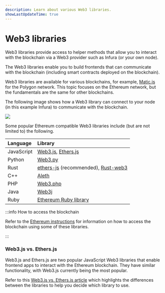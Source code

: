 ```yaml
---
description: Learn about various Web3 libraries.
showLastUpdateTime: true
---
```


# Web3 libraries

Web3 libraries provide access to helper methods that allow you to interact with the blockchain via a Web3 provider such
as Infura (or your own node).

The Web3 libraries enable you to build frontends that can communicate with the blockchain (including smart contracts deployed on the blockchain).

Web3 libraries are available for various blockchains, for example, [Matic.js](https://docs.polygon.technology/tools/matic-js/get-started/)
for the Polygon network. This topic focuses on the Ethereum network, but the fundamentals are the same for other blockchains.

The following image shows how a Web3 library can connect to your node (in this example Infura) to communicate with the blockchain.

<div class="left-align-container">
  <div class="img-large">
    <img
      src={require('../../images/Web3.png').default}
    />
  </div>
</div>

Some popular Ethereum compatible Web3 libraries include (but are not limited to) the following.

| Language   | Library                                                                                             |
| :--------- | :-------------------------------------------------------------------------------------------------- |
| JavaScript | [Web3.js](https://web3js.readthedocs.io/), [Ethers.js](https://docs.ethers.org/)                    |
| Python     | [Web3.py](https://web3py.readthedocs.io/en/stable/)                                                 |
| Rust       | [ethers-js](https://github.com/gakonst/ethers-rs) (recommended), [Rust-web3](https://docs.rs/web3/) |
| C++        | [Aleth](https://github.com/ethereum/aleth)                                                          |
| PHP        | [Web3.php](https://github.com/web3p/web3.php)                                                       |
| Java       | [Web3j](https://docs.web3j.io/)                                                                     |
| Ruby       | [Ethereum Ruby library](https://github.com/EthWorks/ethereum.rb)                                    |

:::info How to access the blockchain

Refer to the [Ethereum instructions](../networks/ethereum/quickstart.md) for information on how to access the
blockchain using some of these libraries.

:::

### Web3.js vs. Ethers.js

Web3.js and Ethers.js are two popular JavaScript Web3 libraries that enable frontend apps to interact with the Ethereum
blockchain. They have similar functionality, with Web3.js currently being the most popular.

Refer to this [Web3.js vs. Ethers.js article](https://blog.infura.io/post/ethereum-javascript-libraries-web3js-ethersjs-nov2021)
which highlights the differences between the libraries to help you decide which library to use.
